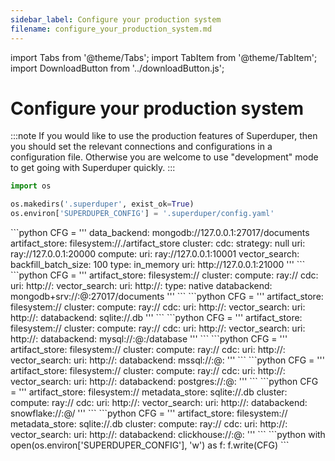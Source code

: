 ```yaml
---
sidebar_label: Configure your production system
filename: configure_your_production_system.md
---
```

import Tabs from '@theme/Tabs';
import TabItem from '@theme/TabItem';
import DownloadButton from '../downloadButton.js';


<!-- TABS -->
# Configure your production system

:::note
If you would like to use the production features 
of Superduper, then you should set the relevant 
connections and configurations in a configuration 
file. Otherwise you are welcome to use "development" mode 
to get going with Superduper quickly.
:::

```python
import os

os.makedirs('.superduper', exist_ok=True)
os.environ['SUPERDUPER_CONFIG'] = '.superduper/config.yaml'
```


<Tabs>
    <TabItem value="MongoDB Community" label="MongoDB Community" default>
        ```python
        CFG = '''
        data_backend: mongodb://127.0.0.1:27017/documents
        artifact_store: filesystem://./artifact_store
        cluster:
          cdc:
            strategy: null
            uri: ray://127.0.0.1:20000
          compute:
            uri: ray://127.0.0.1:10001
          vector_search:
            backfill_batch_size: 100
            type: in_memory
            uri: http://127.0.0.1:21000
        '''        
        ```
    </TabItem>
    <TabItem value="MongoDB Atlas" label="MongoDB Atlas" default>
        ```python
        CFG = '''
        artifact_store: filesystem://<path-to-artifact-store>
        cluster: 
            compute: ray://<ray-host>
            cdc:    
                uri: http://<cdc-host>:<cdc-port>
            vector_search:
                uri: http://<vector-search-host>:<vector-search-port>
                type: native
        databackend: mongodb+srv://<user>:<password>@<mongo-host>:27017/documents
        '''        
        ```
    </TabItem>
    <TabItem value="SQLite" label="SQLite" default>
        ```python
        CFG = '''
        artifact_store: filesystem://<path-to-artifact-store>
        cluster: 
            compute: ray://<ray-host>
            cdc:    
                uri: http://<cdc-host>:<cdc-port>
            vector_search:
                uri: http://<vector-search-host>:<vector-search-port>
        databackend: sqlite://<path-to-db>.db
        '''        
        ```
    </TabItem>
    <TabItem value="MySQL" label="MySQL" default>
        ```python
        CFG = '''
        artifact_store: filesystem://<path-to-artifact-store>
        cluster: 
            compute: ray://<ray-host>
            cdc:    
                uri: http://<cdc-host>:<cdc-port>
            vector_search:
                uri: http://<vector-search-host>:<vector-search-port>
        databackend: mysql://<user>:<password>@<host>:<port>/database
        '''        
        ```
    </TabItem>
    <TabItem value="Oracle" label="Oracle" default>
        ```python
        CFG = '''
        artifact_store: filesystem://<path-to-artifact-store>
        cluster: 
            compute: ray://<ray-host>
            cdc:    
                uri: http://<cdc-host>:<cdc-port>
            vector_search:
                uri: http://<vector-search-host>:<vector-search-port>
        databackend: mssql://<user>:<password>@<host>:<port>
        '''        
        ```
    </TabItem>
    <TabItem value="PostgreSQL" label="PostgreSQL" default>
        ```python
        CFG = '''
        artifact_store: filesystem://<path-to-artifact-store>
        cluster: 
            compute: ray://<ray-host>
            cdc:    
                uri: http://<cdc-host>:<cdc-port>
            vector_search:
                uri: http://<vector-search-host>:<vector-search-port>
        databackend: postgres://<user>:<password>@<host>:<port</<database>
        '''        
        ```
    </TabItem>
    <TabItem value="Snowflake" label="Snowflake" default>
        ```python
        CFG = '''
        artifact_store: filesystem://<path-to-artifact-store>
        metadata_store: sqlite://<path-to-sqlite-db>.db
        cluster: 
            compute: ray://<ray-host>
            cdc:    
                uri: http://<cdc-host>:<cdc-port>
            vector_search:
                uri: http://<vector-search-host>:<vector-search-port>
        databackend: snowflake://<user>:<password>@<account>/<database>
        '''        
        ```
    </TabItem>
    <TabItem value="Clickhouse" label="Clickhouse" default>
        ```python
        CFG = '''
        artifact_store: filesystem://<path-to-artifact-store>
        metadata_store: sqlite://<path-to-sqlite-db>.db
        cluster: 
            compute: ray://<ray-host>
            cdc:    
                uri: http://<cdc-host>:<cdc-port>
            vector_search:
                uri: http://<vector-search-host>:<vector-search-port>
        databackend: clickhouse://<user>:<password>@<host>:<port>
        '''        
        ```
    </TabItem>
</Tabs>
```python
with open(os.environ['SUPERDUPER_CONFIG'], 'w') as f:
    f.write(CFG)
```

<DownloadButton filename="configure_your_production_system.md" />
